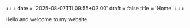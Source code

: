 +++
date = '2025-08-07T11:09:55+02:00'
draft = false
title = 'Home'
+++

Hello and welcome to my website
